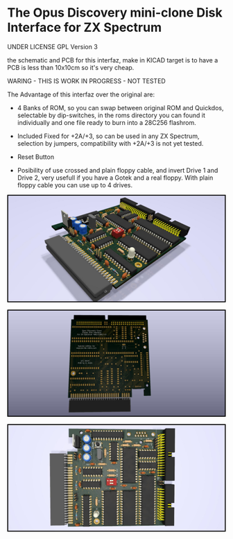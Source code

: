 # The Opus Discovery mini-clone Disk Interface for ZX Spectrum

UNDER LICENSE GPL Version 3

the schematic and PCB for this interfaz, make in KICAD
target is to have a PCB is less than 10x10cm so it's very cheap.

WARING - THIS IS WORK IN PROGRESS - NOT TESTED


The Advantage of this interfaz over the original are:

- 4 Banks of ROM, so you can swap between original ROM and Quickdos, selectable by dip-switches, in the roms directory you can found it individually and one file ready to burn into a 28C256 flashrom.

- Included Fixed for +2A/+3, so can be used in any ZX Spectrum, selection by jumpers, compatibility with +2A/+3 is not yet tested.

- Reset Button

- Posibility of use crossed and plain floppy cable, and invert Drive 1 and Drive 2, very usefull if you have a Gotek and a real floppy.
With plain floppy cable you can use up to 4 drives.

![My image](opus.jpg)

![My image](opus2.jpg)

![My image](opus3.jpg)
